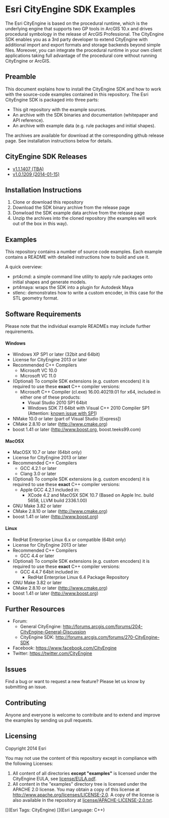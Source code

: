 # Esri CityEngine SDK Examples

The Esri CityEngine is based on the procedural runtime, which is the underlying engine that supports two GP tools in ArcGIS 10.x and drives procedural symbology in the release of ArcGIS Professional. The CityEngine SDK enables you as a 3rd party developer to extend CityEngine with additional import and export formats and storage backends beyond simple files. Moreover, you can integrate the procedural runtime in your own client applications taking full advantage of the procedural core without running CityEngine or ArcGIS.

## Preamble

This document explains how to install the CityEngine SDK and how to work with the source-code examples contained in this repository. The Esri CityEngine SDK is packaged into three parts:
- This git repository with the example sources.
- An archive with the SDK binaries and documentation (whitepaper and API reference).
- An archive with example data (e.g. rule packages and initial shapes).

The archives are available for download at the corresponding github release page. See installation instructions below for details.

## CityEngine SDK Releases
- [v1.1.1407 (TBA)](https://github.com/Esri/esri-cityengine-sdk/releases/tag/1.1.1407)
- [v1.0.1209 (2014-01-15)](https://github.com/Esri/esri-cityengine-sdk/releases/tag/1.0.1209)

## Installation Instructions
1. Clone or download this repository
2. Download the SDK binary archive from the release page
3. Donwload the SDK example data archive from the release page
4. Unzip the archives into the cloned repository (the examples will work out of the box in this way).

## Examples
This repository contains a number of source code examples. Each example contains a README with detailed instructions how to build and use it.

A quick overview:
- prt4cmd: a simple command line utility to apply rule packages onto initial shapes and generate models.
- prt4maya: wraps the SDK into a plugin for Autodesk Maya
- stlenc: demonstrates how to write a custom encoder, in this case for the STL geometry format.

## Software Requirements
Please note that the individual example READMEs may include further requirements.

#### Windows
* Windows XP SP1 or later (32bit and 64bit)
* License for CityEngine 2013 or later
* Recommended C++ Compilers
    * Microsoft VC 10.0
    * Microsoft VC 11.0
* (Optional) To compile SDK extensions (e.g. custom encoders) it is required to use these **exact** C++ compiler versions:
    * Microsoft C++ Compiler (cl.exe) 16.00.40219.01 for x64, included in either one of these products:
        * Visual Studio 2010 SP1 64bit
        * Windows SDK 7.1 64bit with Visual C++ 2010 Compiler SP1 (Attention: [known issue with SP1](https://connect.microsoft.com/VisualStudio/feedback/details/660584))
* NMake 10.0 or later (part of Visual Studio [Express])
* CMake 2.8.10 or later (http://www.cmake.org)
* boost 1.41 or later (http://www.boost.org, boost.teeks99.com)

#### MacOSX
* MacOSX 10.7 or later (64bit only)
* License for CityEngine 2013 or later
* Recommended C++ Compilers
    * GCC 4.2.1 or later
    * Clang 3.0 or later
* (Optional) To compile SDK extensions (e.g. custom encoders) it is required to use these **exact** C++ compiler versions:
    * Apple GCC 4.2.1 included in:
        * XCode 4.2 and MacOSX SDK 10.7 (Based on Apple Inc. build 5658, LLVM build 2336.1.00)
* GNU Make 3.82 or later
* CMake 2.8.10 or later (http://www.cmake.org)
* boost 1.41 or later (http://www.boost.org)

#### Linux
* RedHat Enterprise Linux 6.x or compatible (64bit only)
* License for CityEngine 2013 or later
* Recommended C++ Compilers
    * GCC 4.4 or later
* (Optional) To compile SDK extensions (e.g. custom encoders) it is required to use these **exact** C++ compiler versions:
    * GCC 4.4.7 64bit included in:
        * RedHat Enterprise Linux 6.4 Package Repository
* GNU Make 3.82 or later
* CMake 2.8.10 or later (http://www.cmake.org)
* boost 1.41 or later (http://www.boost.org)

## Further Resources
* Forum: 
    * General CityEngine: http://forums.arcgis.com/forums/204-CityEngine-General-Discussion
    * CityEngine SDK: http://forums.arcgis.com/forums/270-CityEngine-SDK
* Facebook: https://www.facebook.com/CityEngine
* Twitter: https://twitter.com/CityEngine

## Issues

Find a bug or want to request a new feature?  Please let us know by submitting an issue.

## Contributing

Anyone and everyone is welcome to contribute and to extend and improve the examples by sending us pull requests.

## Licensing

Copyright 2014 Esri

You may not use the content of this repository except in compliance with the following Licenses:
  1. All content of all directories **except "examples"** is licensed under the CityEngine EULA, see [license/EULA.pdf](license/EULA.pdf).
  2. All content in the "examples" directory tree is licensed under the APACHE 2.0 license. You may obtain a copy of this license at http://www.apache.org/licenses/LICENSE-2.0. A copy of the license is also available in the repository at [license/APACHE-LICENSE-2.0.txt](license/APACHE-LICENSE-2.0.txt).

[](Esri Tags: CityEngine)
[](Esri Language: C++)

